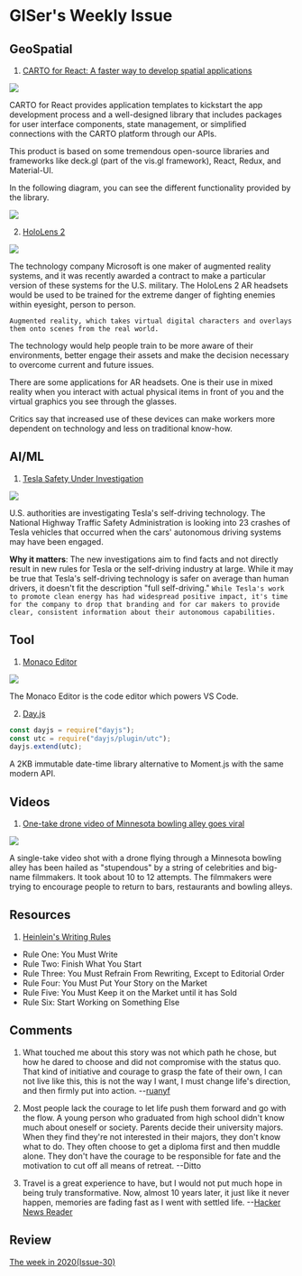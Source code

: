 # GISer's Weekly Issue

## GeoSpatial

1. [CARTO for React: A faster way to develop spatial applications](https://carto.com/blog/carto-for-react-faster-way-to-develop-spatial-applications/)

![](https://carto.com/blog/img/posts/2021/2021-03-23-carto-for-react-faster-way-to-develop-spatial-applications/header.png)

CARTO for React provides application templates to kickstart the app development process and a well-designed library that includes packages for user interface components, state management, or simplified connections with the CARTO platform through our APIs.

This product is based on some tremendous open-source libraries and frameworks like deck.gl (part of the vis.gl framework), React, Redux, and Material-UI.

In the following diagram, you can see the different functionality provided by the library.

![](https://carto.com/blog/img/posts/2021/2021-03-23-carto-for-react-faster-way-to-develop-spatial-applications/components.png)

2. [HoloLens 2](https://www.microsoft.com/en-ca/hololens/hardware)

![](https://augmentit.ch/wp-content/uploads/2020/03/hololens-2-mit-hand-1-730x410.jpg)

The technology company Microsoft is one maker of augmented reality systems, and it was recently awarded a contract to make a particular version of these systems for the U.S. military. The HoloLens 2 AR headsets would be used to be trained for the extreme danger of fighting enemies within eyesight, person to person.

`Augmented reality, which takes virtual digital characters and overlays them onto scenes from the real world.`

The technology would help people train to be more aware of their environments, better engage their assets and make the decision necessary to overcome current and future issues.

There are some applications for AR headsets. One is their use in mixed reality when you interact with actual physical items in front of you and the virtual graphics you see through the glasses.

Critics say that increased use of these devices can make workers more dependent on technology and less on traditional know-how.

## AI/ML

1. [Tesla Safety Under Investigation](https://www.deeplearning.ai/the-batch/issue-85/)

![](https://www.deeplearning.ai/wp-content/uploads/2021/03/TESLA-TG-1.gif)

U.S. authorities are investigating Tesla's self-driving technology. The National Highway Traffic Safety Administration is looking into 23 crashes of Tesla vehicles that occurred when the cars' autonomous driving systems may have been engaged.

**Why it matters**: The new investigations aim to find facts and not directly result in new rules for Tesla or the self-driving industry at large. While it may be true that Tesla's self-driving technology is safer on average than human drivers, it doesn't fit the description "full self-driving." `While Tesla's work to promote clean energy has had widespread positive impact, it's time for the company to drop that branding and for car makers to provide clear, consistent information about their autonomous capabilities.`

## Tool

1. [Monaco Editor](https://github.com/Microsoft/monaco-editor)

![](https://user-images.githubusercontent.com/5047891/94183711-290c0780-fea3-11ea-90e3-c88ff9d21bd6.png)

The Monaco Editor is the code editor which powers VS Code.

2. [Day.js](https://github.com/iamkun/dayjs/)

```js
const dayjs = require("dayjs");
const utc = require("dayjs/plugin/utc");
dayjs.extend(utc);
```

A 2KB immutable date-time library alternative to Moment.js with the same modern API.

## Videos

1. [One-take drone video of Minnesota bowling alley goes viral](https://www.abc.net.au/news/2021-03-12/hollywood-drone-video-minnesota-bowling-alley/13241718)

![](https://camo.githubusercontent.com/7a99cc47d5de651a31353f9e8be8da8caf1ab7f6fe2be71934fd9bb694b5da27/68747470733a2f2f63646e2e6265656b6b612e636f6d2f626c6f67696d672f61737365742f3230323130332f6267323032313033313330322e6a7067)

A single-take video shot with a drone flying through a Minnesota bowling alley has been hailed as "stupendous" by a string of celebrities and big-name filmmakers. It took about 10 to 12 attempts. The filmmakers were trying to encourage people to return to bars, restaurants and bowling alleys.

## Resources

1. [Heinlein's Writing Rules](https://www.sfwriter.com/ow05.htm)

- Rule One: You Must Write
- Rule Two: Finish What You Start
- Rule Three: You Must Refrain From Rewriting, Except to Editorial Order
- Rule Four: You Must Put Your Story on the Market
- Rule Five: You Must Keep it on the Market until it has Sold
- Rule Six: Start Working on Something Else

## Comments

1. What touched me about this story was not which path he chose, but how he dared to choose and did not compromise with the status quo. That kind of initiative and courage to grasp the fate of their own, I can not live like this, this is not the way I want, I must change life's direction, and then firmly put into action.
   --[ruanyf](https://github.com/ruanyf/weekly/blob/master/docs/issue-152.md)

2. Most people lack the courage to let life push them forward and go with the flow. A young person who graduated from high school didn't know much about oneself or society. Parents decide their university majors. When they find they're not interested in their majors, they don't know what to do. They often choose to get a diploma first and then muddle alone. They don't have the courage to be responsible for fate and the motivation to cut off all means of retreat.
   --Ditto

3. Travel is a great experience to have, but I would not put much hope in being truly transformative. Now, almost 10 years later, it just like it never happen, memories are fading fast as I went with settled life.
   --[Hacker News Reader](https://news.ycombinator.com/item?id=26408486)

## Review

[The week in 2020(Issue-30)](https://github.com/lkcozy/weekly/blob/master/docs/2020/issue-30.md)
